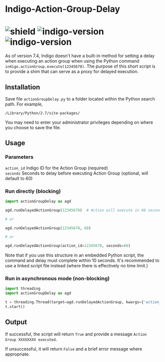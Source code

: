 # Indigo-Action-Group-Delay
# ![shield](https://img.shields.io/github/release/DaveL17/Indigo-Action-Group-Delay.svg) ![indigo-version](https://img.shields.io/badge/Indigo-7.0+-blueviolet.svg) ![indigo-version](https://img.shields.io/badge/Python-2.7-darkgreen.svg)

As of version 7.4, Indigo doesn't have a built-in method for setting 
a delay when executing an action group when using the Python command 
`indigo.actionGroup.execute(12345678)`. The purpose of this short 
script is to provide a shim that can serve as a proxy for delayed 
execution.

## Installation
Save file `actionGroupDelay.py` to a folder located within the Python 
search path. For example,  

`/Library/Python/2.7/site-packages/`

You may need to enter your administrator privileges depending on where
you choose to save the file.

## Usage
### Parameters
`action_id` Indigo ID for the Action Group  (required)  
`seconds` Seconds to delay before executing Action Group (optional, will default to 60)

### Run directly (blocking)
```python
import actionGroupDelay as agd  

agd.runDelayedActionGroup(12345678)  # Action will execute in 60 seconds  

# or 

agd.runDelayedActionGroup(12345678, 60)  

# or 

agd.runDelayedActionGroup(action_id=12345678, seconds=60)  

```
Note that if you use this structure in an embedded Python script, the 
command and delay must complete within 10 seconds.  It's recommended 
to use a linked script file instead (where there is effectively no 
time limit.)

### Run in asynchronous mode (non-blocking)
```python
import threading  
import actionGroupDelay as agd  

t = threading.Thread(target=agd.runDelayedActionGroup, kwargs={'action_id': 1450401770, 'seconds': 5})  # Replace with your action id, time in seconds
t.start()
```

## Output
If successful, the script will return `True` and provide a message 
`Action Group XXXXXXXX executed`.  

If unsuccessful, it will return 
`False` and a brief error message where appropriate.